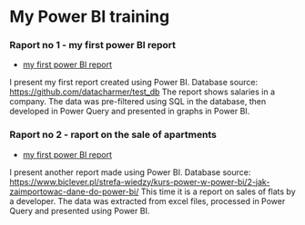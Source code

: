 # My Power BI training

### Raport no 1 - my first power BI report

* [my first power BI report](https://drive.google.com/file/d/1I7d-ujXMYfU0fnv8lx43YrdTAZb3Z9J8/view?usp=sharing)

I present my first report created using Power BI.
Database source: https://github.com/datacharmer/test_db
The report shows salaries in a company.
The data was pre-filtered using SQL in the database, then developed in Power Query and presented in graphs in Power BI.


### Raport no 2 - raport on the sale of apartments

* [my first power BI report](raport_on_the_sale_of_apartments1.pbix)

I present another report made using Power BI.
Database source: https://www.biclever.pl/strefa-wiedzy/kurs-power-w-power-bi/2-jak-zaimportowac-dane-do-power-bi/
This time it is a report on sales of flats by a developer.
The data was extracted from excel files, processed in Power Query and presented using Power BI.


